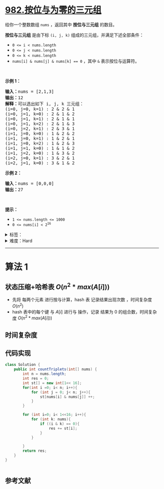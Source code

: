 # [982.按位与为零的三元组](https://leetcode.cn/problems/triples-with-bitwise-and-equal-to-zero/)

<p>给你一个整数数组 <code>nums</code> ，返回其中 <strong>按位与三元组</strong> 的数目。</p>

<p><strong>按位与三元组</strong> 是由下标 <code>(i, j, k)</code> 组成的三元组，并满足下述全部条件：</p>

<ul>
	<li><code>0 &lt;= i &lt; nums.length</code></li>
	<li><code>0 &lt;= j &lt; nums.length</code></li>
	<li><code>0 &lt;= k &lt; nums.length</code></li>
	<li><code>nums[i] &amp; nums[j] &amp; nums[k] == 0</code> ，其中 <code>&amp;</code> 表示按位与运算符。</li>
</ul>
&nbsp;

<p><strong>示例 1：</strong></p>

<pre>
<strong>输入：</strong>nums = [2,1,3]
<strong>输出：</strong>12
<strong>解释：</strong>可以选出如下 i, j, k 三元组：
(i=0, j=0, k=1) : 2 &amp; 2 &amp; 1
(i=0, j=1, k=0) : 2 &amp; 1 &amp; 2
(i=0, j=1, k=1) : 2 &amp; 1 &amp; 1
(i=0, j=1, k=2) : 2 &amp; 1 &amp; 3
(i=0, j=2, k=1) : 2 &amp; 3 &amp; 1
(i=1, j=0, k=0) : 1 &amp; 2 &amp; 2
(i=1, j=0, k=1) : 1 &amp; 2 &amp; 1
(i=1, j=0, k=2) : 1 &amp; 2 &amp; 3
(i=1, j=1, k=0) : 1 &amp; 1 &amp; 2
(i=1, j=2, k=0) : 1 &amp; 3 &amp; 2
(i=2, j=0, k=1) : 3 &amp; 2 &amp; 1
(i=2, j=1, k=0) : 3 &amp; 1 &amp; 2
</pre>

<p><strong>示例 2：</strong></p>

<pre>
<strong>输入：</strong>nums = [0,0,0]
<strong>输出：</strong>27
</pre>

<p>&nbsp;</p>

<p><strong>提示：</strong></p>

<ul>
	<li><code>1 &lt;= nums.length &lt;= 1000</code></li>
	<li><code>0 &lt;= nums[i] &lt; 2<sup>16</sup></code></li>
</ul>

<details>
<summary>标签：</summary>
['位运算', '数组', '哈希表']
</details>

<details>
<summary>难度：Hard</summary>
喜欢：48
</details>

---

# 算法 1

## 状态压缩+哈希表 $O(n^2 * max(A[i]))$

- 先将 每两个元素 进行按与计算，hash 表 记录结果出现次数 ，时间复杂度 $O(n^2)$
- hash 表中的每个键 与 $A[i]$ 进行与 操作，记录 结果为 $0$ 的组合数，时间复杂度 $O(n^2 * max(A[i]))$

## 时间复杂度

## 代码实现

```java []
class Solution {
    public int countTriplets(int[] nums) {
        int n = nums.length;
        int res = 0;
        int st[] = new int[1<< 16];
        for(int i =0; i< n; i++){
            for (int j = 0; j< n; j++){
                st[nums[i] & nums[j]] ++;
            }
        }

        for (int i=0; i< 1<<16; i++){
            for (int k: nums){
                if ((i & k) == 0){
                    res += st[i];
                }
            }

        }
        return res;
    }
}
```

```cpp []

```

## 参考文献
